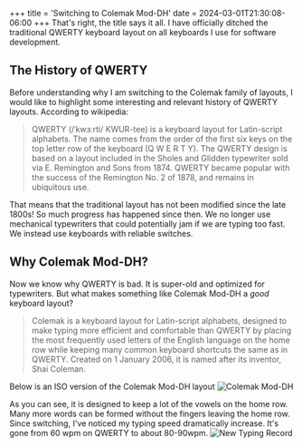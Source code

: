 +++
title = 'Switching to Colemak Mod-DH'
date = 2024-03-01T21:30:08-06:00
+++
That's right, the title says it all. I have officially ditched the traditional
QWERTY keyboard layout on all keyboards I use for software development.

## The History of QWERTY
Before understanding why I am switching to the Colemak family of layouts,
I would like to highlight some interesting and relevant history of QWERTY layouts.
According to wikipedia:

>QWERTY (/ˈkwɜːrti/ KWUR-tee) is a keyboard layout for Latin-script alphabets. The name comes from the order of the first six keys on the top letter row of the keyboard (Q W E R T Y).
>The QWERTY design is based on a layout included in the Sholes and Glidden typewriter sold via E. Remington and Sons from 1874. QWERTY became popular with the success of the Remington No. 2 of 1878, and remains in ubiquitous use. 

That means that the traditional layout has not been modified since the late 1800s! So much progress has happened since then.
We no longer use mechanical typewriters that could potentially jam if we are typing too fast. We instead use keyboards with reliable switches.

## Why Colemak Mod-DH?
Now we know why QWERTY is bad. It is super-old and optimized for typewriters. But what makes something like
Colemak Mod-DH a *good* keyboard layout?

>Colemak is a keyboard layout for Latin-script alphabets, designed to make typing more efficient and comfortable than QWERTY by placing the most frequently used letters of the English language on the home row while keeping many common keyboard shortcuts the same as in QWERTY. Created on 1 January 2006, it is named after its inventor, Shai Coleman.

Below is an ISO version of the Colemak Mod-DH layout
![Colemak Mod-DH](/images/colemak.png)

As you can see, it is designed to keep a lot of the vowels on the home row. Many more words can be formed without the fingers leaving the home row.
Since switching, I've noticed my typing speed dramatically increase. It's gone from 60 wpm on QWERTY to about 80-90wpm.
![New Typing Record](/images/monkeytype.png)
